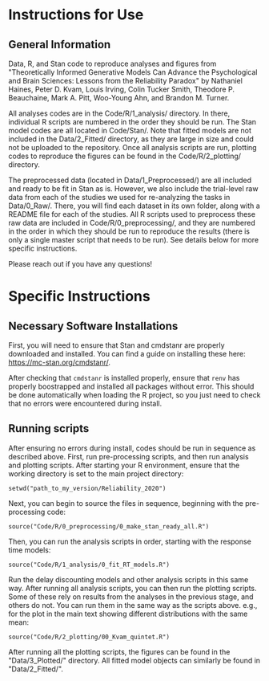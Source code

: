 # Instructions for Use

## General Information

Data, R, and Stan code to reproduce analyses and figures from "Theoretically Informed Generative Models Can Advance the Psychological and Brain Sciences: Lessons from the Reliability Paradox" by Nathaniel Haines, Peter D. Kvam, Louis Irving, Colin Tucker Smith, Theodore P. Beauchaine, Mark A. Pitt, Woo-Young Ahn, and Brandon M. Turner.

All analyses codes are in the Code/R/1_analysis/ directory. In there, individual R scripts are numbered in the order they should be run. The Stan model codes are all located in Code/Stan/. Note that fitted models are not included in the Data/2_Fitted/ directory, as they are large in size and could not be uploaded to the repository. Once all analysis scripts are run, plotting codes to reproduce the figures can be found in the Code/R/2_plotting/ directory.

The preprocessed data (located in Data/1_Preprocessed/) are all included and ready to be fit in Stan as is. However, we also include the trial-level raw data from each of the studies we used for re-analyzing the tasks in Data/0_Raw/. There, you will find each dataset in its own folder, along with a README file for each of the studies. All R scripts used to preprocess these raw data are included in Code/R/0_preprocessing/, and they are numbered in the order in which they should be run to reproduce the results (there is only a single master script that needs to be run). See details below for more specific instructions.

Please reach out if you have any questions!

# Specific Instructions

## Necessary Software Installations

First, you will need to ensure that Stan and cmdstanr are properly downloaded and installed. You can find a guide on installing these here: https://mc-stan.org/cmdstanr/. 

After checking that `cmdstanr` is installed properly, ensure that `renv` has properly boostrapped and installed all packages without error. This should be done automatically when loading the R project, so you just need to check that no errors were encountered during install. 

## Running scripts

After ensuring no errors during install, codes should be run in sequence as described above. First, run pre-processing scripts, and then run analysis and plotting scripts. After starting your R environment, ensure that the working directory is set to the main project directory:

`setwd("path_to_my_version/Reliability_2020")`

Next, you can begin to source the files in sequence, beginning with the pre-processing code: 

`source("Code/R/0_preprocessing/0_make_stan_ready_all.R")`

Then, you can run the analysis scripts in order, starting with the response time models:

`source("Code/R/1_analysis/0_fit_RT_models.R")`

Run the delay discounting models and other analysis scripts in this same way. After running all analysis scripts, you can then run the plotting scripts. Some of these rely on results from the analyses in the previous stage, and others do not. You can run them in the same way as the scripts above. e.g., for the plot in the main text showing different distributions with the same mean:

`source("Code/R/2_plotting/00_Kvam_quintet.R")`

After running all the plotting scripts, the figures can be found in the "Data/3_Plotted/" directory. All fitted model objects can similarly be found in "Data/2_Fitted/".